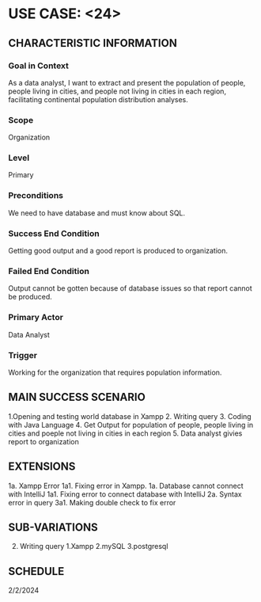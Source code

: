 # USE CASE: <24> <Report Population Information>

## CHARACTERISTIC INFORMATION

### Goal in Context

As a data analyst, I want to extract and present the population of people, people living in cities, and people not living in cities in each region, facilitating continental population distribution analyses.
### Scope

Organization
### Level

Primary

### Preconditions

We need to have database and must know about SQL. 

### Success End Condition

Getting good output and a good report is produced to organization. 

### Failed End Condition

Output cannot be gotten because of database issues so that report cannot be produced.

### Primary Actor

Data Analyst

### Trigger

Working for the organization that requires population information.

## MAIN SUCCESS SCENARIO

1.Opening and testing world database in Xampp
2. Writing query
3. Coding with Java Language
4. Get Output for population of people, people living in cities and poeple not living in cities in each region
5. Data analyst givies report to organization

## EXTENSIONS

1a. Xampp Error
     1a1. Fixing error in Xampp.
1a. Database cannot connect with IntelliJ
     1a1. Fixing error to connect database with IntelliJ
2a. Syntax error in query
     3a1. Making double check to fix error

## SUB-VARIATIONS

2. Writing query
   1.Xampp
   2.mySQL
  3.postgresql

## SCHEDULE

2/2/2024
